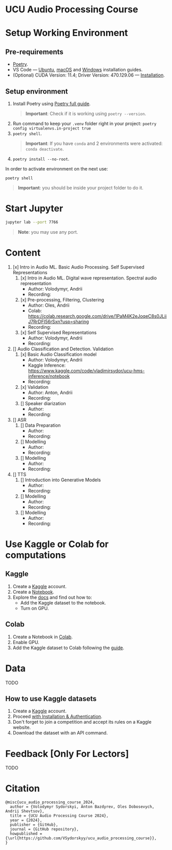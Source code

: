 # UCU Audio Processing Course

# Setup Working Environment  

## Pre-requirements 

- [Poetry](https://python-poetry.org/docs/#installation).
- VS Code — [Ubuntu](https://code.visualstudio.com/docs/setup/linux), [macOS](https://code.visualstudio.com/docs/setup/mac) and [Windows](https://code.visualstudio.com/docs/setup/windows) installation guides.
- (Optional) CUDA Version: 11.4; Driver Version: 470.129.06 — [Installation](https://docs.nvidia.com/cuda/cuda-installation-guide-linux/index.html).

## Setup environment 

1. Install Poetry using [Poetry full guide](https://python-poetry.org/docs/#installation).
    > **Important**: Check if it is working using `poetry --version`.
2. Run command to keep your `.venv` folder right in your project: `poetry config virtualenvs.in-project true`
3. `poetry shell`.
    > **Important**: If you have `conda` and 2 environments were activated: `conda deactivate`.
4. `poetry install --no-root`.

In order to activate environment on the next use:

`poetry shell`

> **Important**: you should be inside your project folder to do it.

# Start Jupyter

```bash
jupyter lab --port 7766
```

> **Note**: you may use any port.

# Content 

1. [x] Intro in Audio ML. Basic Audio Processing. Self Supervised Representations
    1. [x] Intro in Audio ML. Digital wave representation. Spectral audio representation
        - Author: Volodymyr, Andrii
        - Recording: 
    2. [x] Pre-processing, Filtering, Clustering
        - Author: Oles, Andrii
        - Colab: https://colab.research.google.com/drive/1PaM4K2eJoqeC8s0JLiiJ7RrDFI56rSxn?usp=sharing
        - Recording:
    3. [x] Self Supervised Representations
        - Author: Volodymyr, Andrii
        - Recording:
2. [] Audio Classification and Detection. Validation
    1. [x] Basic Audio Classification model
        - Author: Volodymyr, Andrii
        - Kaggle Inference: https://www.kaggle.com/code/vladimirsydor/ucu-hms-inference/notebook
        - Recording: 
    2. [x] Validation 
        - Author: Anton, Andrii
        - Recording:
    3. [] Speaker diarization 
        - Author: 
        - Recording:
3. [] ASR
    1. [] Data Preparation
        - Author: 
        - Recording:
    2. [] Modelling
        - Author: 
        - Recording:
    3. [] Modelling
        - Author: 
        - Recording:
4. [] TTS
    1. [] Introduction into Generative Models
        - Author: 
        - Recording:
    2. [] Modelling
        - Author: 
        - Recording:
    3. [] Modelling
        - Author: 
        - Recording:

# Use Kaggle or Colab for computations

## Kaggle 

1. Create a [Kaggle](https://www.kaggle.com/) account.
2. Create a [Notebook](https://www.kaggle.com/code).
3. Explore the [docs](https://www.kaggle.com/docs/notebooks) and find out how to:
    - Add the Kaggle dataset to the notebook.
    - Turn on GPU.

## Colab 

1. Create a Notebook in [Colab](https://colab.research.google.com/).
2. Enable GPU.
3. Add the Kaggle dataset to Colab following the [guide](https://www.geeksforgeeks.org/how-to-import-kaggle-datasets-directly-into-google-colab/).

# Data

TODO

## How to use Kaggle datasets

1. Create a [Kaggle](https://www.kaggle.com/) account.
2. Proceed [with Installation & Authentication](https://www.kaggle.com/docs/api#getting-started-installation-&-authentication).
3. Don't forget to join a competition and accept its rules on a Kaggle website.
4. Download the dataset with an API command.

# Feedback [Only For Lectors]

TODO

# Citation

```
@misc{ucu_audio_processing_course_2024,
  author = {Volodymyr Sydorskyi, Anton Bazdyrev, Oles Dobosevych, Andrii Shevtsov},
  title = {UCU Audio Processing Course 2024},
  year = {2024},
  publisher = {GitHub},
  journal = {GitHub repository},
  howpublished = {\url{https://github.com/VSydorskyy/ucu_audio_processing_course}},
}
```
